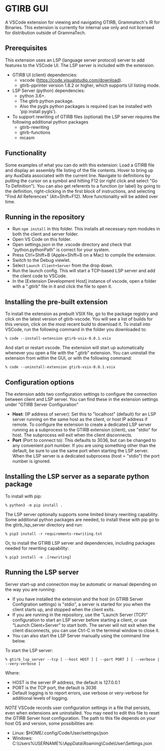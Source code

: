 # GTIRB GUI

A VSCode extension for viewing and navigating GTIRB, Grammatech's IR for Binaries. This extension is currently for internal use only and not licensed for distribution outside of GrammaTech.

## Prerequisites

This extension uses an LSP (language server protocol) server to add features to the VSCode UI. The LSP server is included with the extension.
- GTIRB UI (client) dependencies:
    - vscode (https://code.visualstudio.com/download).
    - gtirb-pprinter version 1.8.2 or higher, which supports UI listing mode.
- LSP Server (python) dependencies:
    - python 3.6+.
    - The gtirb python package.
    - Also the pygls python packages is required (can be installed with 'pip install pygls').
 - To support rewriting of GTIRB files (optional) the LSP server requires the following additional python packages
    - gtirb-rewriting
    - gtirb-functions
    - mcasm

## Functionality

Some examples of what you can do with this extension: Load a GTIRB file and display an assembly file listing of the file contents. Hover to bring up any AuxData associated with the current line. Navigate to definitions by putting the cursor on a symbol and hitting F12 (or right click and select "Go To Definition").  You can also get referents to a function (or label) by going to the definition, right-clicking in the first block of instructions, and selecting "Find All References" (Alt+Shift+F12). More functionality will be added over time.

## Running in the repository

- Run `npm install` in this folder. This installs all necessary npm modules in both the client and server folder.
- Open VS Code on this folder.
- Open settings.json in the .vscode directory and check that "python.pythonPath" is correct for your system.
- Press Ctrl+Shift+B (Apple+Shift+B on a Mac) to compile the extension.
- Switch to the Debug viewlet.
- Select `Launch Client+Server` from the drop down.
- Run the launch config. This will start a TCP-based LSP server and add the client code to VSCode.
- In the [Extension Development Host] instance of vscode, open a folder with a ".gtirb" file in it and click the file to open it.

## Installing the pre-built extension

To install the extension as prebuilt VSIX file, go to the package registry and click on the latest version of gtirb-vscode. You will see a list of builds for this version, click on the most recent build to download it. To install into VSCode, run the following command in the folder you downloaded to:
```
% code --install-extension gtirb-vsix-0.0.1.vsix
```
And start or restart vscode. The extension will start up automatically whenever you open a file with the ".gtirb" extension. You can uninstall the extension from within the GUI, or with the following command:
```
% code --uninstall-extension gtirb-vsix-0.0.1.vsix
```

## Configuration options

The extension adds two configuration settings to configure the connection between client and LSP server. You can find these in the extension settings under "GTIRB Server Configuration"
- **Host**: (IP address of server): Set this to "localhost" (default) for an LSP server running on the same host as the client, or host IP address if remote. To configure the extension to create a dedicated LSP server running as a subprocess to the GTIRB extension (client), use "stdio" for host. The subprocess will exit when the client disconnects.
- **Port** (Port to connect to): This defaults to 3036, but can be changed to any convenient port number. If you are using something other than the default, be sure to use the same port when starting the LSP server. When the LSP server is a dedicated subprocess (host = "stdio") the port number is ignored.

## Installing the LSP server as a separate python package

To install with pip:
```
% python3 -m pip install .
```

The LSP server optionally supports some limited binary rewriting capability. Some additional python packages are needed, to install these with pip go to the gtirb_lsp_server directory and run:
```
% pip3 install -r requirements-rewriting.txt
```
Or, to install the GTIRB LSP server and dependencies, including packages needed for rewriting capability:
```
% pip3 install -e .[rewriting]
```

## Running the LSP server

Server start-up and connection may be automatic or manual depending on the way you are running:
- If you have installed the extension and the host (in GTIRB Server Configration settings) is "stdio", a server is started for you when the client starts up, and stopped when the client exits.
- If you are running in the repository, use the "Launch Server (TCP)" configuration to start an LSP server before starting a client, or use "Launch Client+Server" to start both. The server will not exit when the client disconnects, you can use Ctrl-C in the terminal window to close it.
- You can also start the LSP Server manually using the command line below.

To start the LSP server:
```
% gtirb_lsp_server --tcp [ --host HOST ] [ --port PORT ] [ --verbose | --very-verbose ]
```
Where:
- HOST is the server IP address, the default is 127.0.0.1
- PORT is the TCP port, the default is 3036
- Default logging is to report errors, use verbose or very-verbose for additional levels of logging.

*NOTE* VSCode records user configuration settings in a file that persists, even when extensions are uninstalled. You may need to edit this file to reset the GTIRB Server host configuration. The path to this file depends on your host OS and version, some possibilities are:
- Linux: $HOME/.config/Code/User/settings/json
- Windows: C:\Users\%USERNAME%\AppData\Roaming\Code\User\Settings.json

